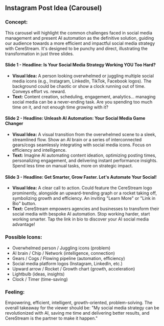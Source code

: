 ## Instagram Post Idea (Carousel)

### Concept:
This carousel will highlight the common challenges faced in social media management and present AI automation as the definitive solution, guiding our audience towards a more efficient and impactful social media strategy with CereStream. It's designed to be punchy and direct, illustrating the transformation in just three slides.

#### Slide 1 - **Headline: Is Your Social Media Strategy Working YOU Too Hard?**
*   **Visual Idea:** A person looking overwhelmed or juggling multiple social media icons (e.g., Instagram, LinkedIn, TikTok, Facebook logos). The background could be chaotic or show a clock running out of time. Conveys effort vs. reward.
*   **Text:** Content creation, scheduling, engagement, analytics… managing social media can be a never-ending task. Are you spending too much time *on* it, and not enough time *growing* with it?

#### Slide 2 - **Headline: Unleash AI Automation: Your Social Media Game Changer**
*   **Visual Idea:** A visual transition from the overwhelmed scene to a sleek, streamlined flow. Show an AI brain or a series of interconnected gears/cogs seamlessly integrating with social media icons. Focus on efficiency and intelligence.
*   **Text:** Imagine AI automating content ideation, optimizing posting times, personalizing engagement, and delivering instant performance insights. Spend less time on manual tasks, more on strategic impact.

#### Slide 3 - **Headline: Get Smarter, Grow Faster. Let's Automate Your Social!**
*   **Visual Idea:** A clear call to action. Could feature the CereStream logo prominently, alongside an upward-trending graph or a rocket taking off, symbolizing growth and efficiency. An inviting "Learn More" or "Link in Bio" button.
*   **Text:** CereStream empowers agencies and businesses to transform their social media with bespoke AI automation. Stop working harder, start working smarter. Tap the link in bio to discover your AI social media advantage!

### Possible Icons:
*   Overwhelmed person / Juggling icons (problem)
*   AI brain / Chip / Network (intelligence, connection)
*   Gears / Cogs / Flowing pipeline (automation, efficiency)
*   Social media platform logos (Instagram, LinkedIn, etc.)
*   Upward arrow / Rocket / Growth chart (growth, acceleration)
*   Lightbulb (ideas, insights)
*   Clock / Timer (time-saving)

### Feeling:
Empowering, efficient, intelligent, growth-oriented, problem-solving. The overall takeaway for the viewer should be: "My social media strategy can be revolutionized with AI, saving me time and delivering better results, and CereStream is the partner to make it happen."